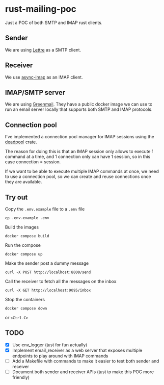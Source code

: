 # rust-mailing-poc

Just a POC of both SMTP and IMAP rust clients.

## Sender

We are using [Lettre](https://github.com/lettre/lettre) as a SMTP client.

## Receiver 

We use [async-imap](https://github.com/async-email/async-imap) as an IMAP client.

## IMAP/SMTP server

We are using [Greenmail](https://greenmail-mail-test.github.io/greenmail/).
They have a public docker image we can use to run an email server locally that supports both SMTP and IMAP protocols.

## Connection pool

I've implemented a connection pool manager for IMAP sessions using the [deadpool]() crate.

The reason for doing this is that an IMAP session only allows to execute 1 command at a time, and 1 connection only can have 1 session, so in this case connection = session. 

If we want to be able to execute multiple IMAP commands at once, we need to use a connection pool, so we can create and reuse connections once they are available.

## Try out

Copy the `.env.example` file to a `.env` file 

```
cp .env.example .env
```

Build the images 

```
docker compose build
```

Run the compose 

```
docker compose up
```

Make the sender post a dummy message 

```
curl -X POST http://localhost:8000/send
```

Call the receiver to fetch all the messages on the inbox

```
curl -X GET http://localhost:9095/inbox
```


Stop the containers 

```
docker compose down
```

or `<Ctrl-C>`

## TODO

- [X] Use env_logger (just for fun actually)
- [X] Implement email_receiver as a web server that exposes multiple endpoints to play around with IMAP commands
- [ ] Add a Makefile with commands to make it easier to test both sender and receiver
- [ ] Document both sender and receiver APIs (just to make this POC more friendly)
